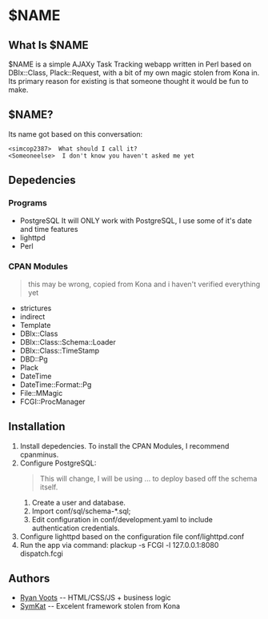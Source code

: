 $NAME
=====

What Is $NAME
-------------

$NAME is a simple AJAXy Task Tracking webapp written in Perl based on
DBIx::Class, Plack::Request, with a bit of my own magic stolen from Kona
in.  Its primary reason for existing is that someone thought it would be fun to make.

$NAME?
----------

Its name got based on this conversation:

    <simcop2387>  What should I call it?
    <Someoneelse>  I don't know you haven't asked me yet

Depedencies
-------------

### Programs
* PostgreSQL
    It will ONLY work with PostgreSQL, I use some of it's date and time features
* lighttpd
* Perl

### CPAN Modules
> this may be wrong, copied from Kona and i haven't verified everything yet
* strictures
* indirect
* Template
* DBIx::Class
* DBIx::Class::Schema::Loader
* DBIx::Class::TimeStamp
* DBD::Pg
* Plack
* DateTime
* DateTime::Format::Pg
* File::MMagic
* FCGI::ProcManager

Installation
--------------

1. Install depedencies.  To install the CPAN Modules, I recommend cpanminus.
1. Configure PostgreSQL:
    > This  will change, I will be using ... to deploy based off the schema itself.
    1. Create a user and database.
    1. Import conf/sql/schema-*.sql;
    1. Edit configuration in conf/development.yaml to include authentication credentials.
1. Configure lighttpd based on the configuration file conf/lighttpd.conf
1. Run the app via command: plackup -s FCGI -l 127.0.0.1:8080 dispatch.fcgi

Authors
---------
* [Ryan Voots](http://www.simcop2387.info/) -- HTML/CSS/JS + business logic
* [SymKat](http://symkat.com/) -- Excelent framework stolen from Kona